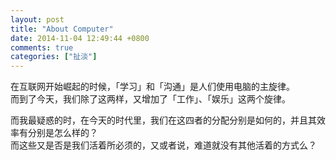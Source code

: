 ```yaml
---
layout: post
title: "About Computer"
date: 2014-11-04 12:49:44 +0800
comments: true
categories: ["扯淡"]
---
```


在互联网开始崛起的时候，「学习」和「沟通」是人们使用电脑的主旋律。<br/>
而到了今天，我们除了这两样，又增加了「工作」、「娱乐」这两个旋律。

而我最疑惑的时，在今天的时代里，我们在这四者的分配分别是如何的，并且其效率有分别是怎么样的？<br/>
而这些又是否是我们活着所必须的，又或者说，难道就没有其他活着的方式么？


